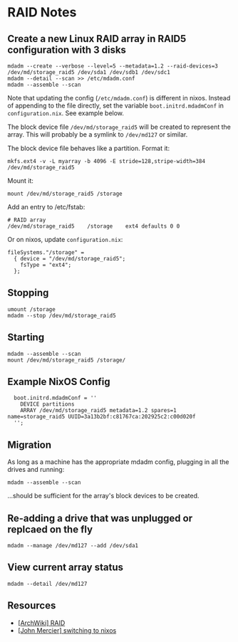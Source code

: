 # RAID Notes

## Create a new Linux RAID array in RAID5 configuration with 3 disks

```
mdadm --create --verbose --level=5 --metadata=1.2 --raid-devices=3 /dev/md/storage_raid5 /dev/sda1 /dev/sdb1 /dev/sdc1
mdadm --detail --scan >> /etc/mdadm.conf
mdadm --assemble --scan
```
Note that updating the config (`/etc/mdadm.conf`) is different in nixos.
Instead of appending to the file directly, set the variable `boot.initrd.mdadmConf` in `configuration.nix`.
See example below.

The block device file `/dev/md/storage_raid5` will be created to represent the array.
This will probably be a symlink to `/dev/md127` or similar.

The block device file behaves like a partition.
Format it:
```
mkfs.ext4 -v -L myarray -b 4096 -E stride=128,stripe-width=384 /dev/md/storage_raid5
```
Mount it:
```
mount /dev/md/storage_raid5 /storage
```

Add an entry to /etc/fstab:
```
# RAID array
/dev/md/storage_raid5    /storage    ext4 defaults 0 0
```

Or on nixos, update `configuration.nix`:
```
fileSystems."/storage" =
  { device = "/dev/md/storage_raid5";
    fsType = "ext4";
  };
```

## Stopping

```
umount /storage
mdadm --stop /dev/md/storage_raid5
```

## Starting
```
mdadm --assemble --scan
mount /dev/md/storage_raid5 /storage/
```

## Example NixOS Config
```
  boot.initrd.mdadmConf = ''
    DEVICE partitions
    ARRAY /dev/md/storage_raid5 metadata=1.2 spares=1 name=storage_raid5 UUID=3a13b2bf:c81767ca:202925c2:c00d020f
  '';
```

## Migration

As long as a machine has the appropriate mdadm config, plugging in all the drives and running:
```
mdadm --assemble --scan
```
...should be sufficient for the array's block devices to be created.

## Re-adding a drive that was unplugged or replcaed on the fly

```
mdadm --manage /dev/md127 --add /dev/sda1
```

## View current array status

```
mdadm --detail /dev/md127
```

## Resources
- [[ArchWiki] RAID](https://wiki.archlinux.org/title/RAID)
- [[John Mercier] switching to nixos](http://johnmercier.com/blog/2017/06-19-switching-to-nixos-again.html)
